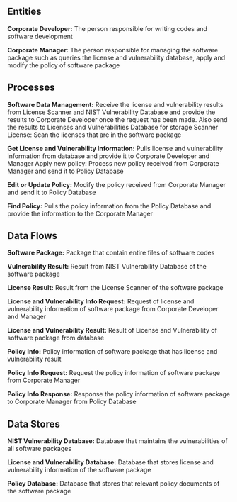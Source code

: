 ## Entities
**Corporate Developer:** The person responsible for writing codes and software development

**Corporate Manager:**  The person responsible for managing the software package such as queries the license and vulnerability database, apply and modify the policy of software package

## Processes
**Software Data Management:** Receive the license and vulnerability results from License Scanner and NIST Vulnerability Database and provide the results to Corporate Developer once the request has been made. Also send the results to Licenses and Vulnerabilities Database for storage 
Scanner License: Scan the licenses that are in the software package

**Get License and Vulnerability Information:** Pulls license and vulnerability information from database and provide it to Corporate Developer and Manager
Apply new policy: Process new policy received from Corporate Manager and send it to Policy Database

**Edit or Update Policy:** Modify the policy received from Corporate Manager and send it to Policy Database

**Find Policy:**  Pulls the policy information from the Policy Database and provide the information to the Corporate Manager

## Data Flows
**Software Package:** Package that contain entire files of software codes

**Vulnerability Result:** Result from NIST Vulnerability Database of the software package

**License Result:** Result from the License Scanner of the software package

**License and Vulnerability Info Request:**  Request of license and vulnerability information of software package from Corporate Developer and Manager

**License and Vulnerability Result:**  Result of License and Vulnerability of software package from database

**Policy Info:**  Policy information of software package that has license and vulnerability result

**Policy Info Request:** Request the policy information of software package from Corporate Manager

**Policy Info Response:** Response the policy information of software package to Corporate Manager from Policy Database

## Data Stores
**NIST Vulnerability Database:** Database that maintains the vulnerabilities of all software packages

**License and Vulnerability Database:** Database that stores license and vulnerability information of the software package

**Policy Database:** Database that stores that relevant policy documents of the software package 


